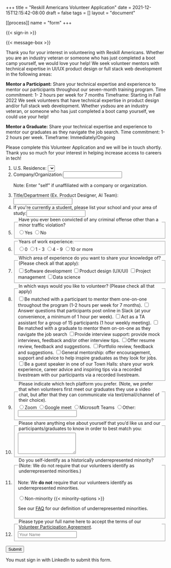 +++
title = "Reskill Americans Volunteer Application"
date = 2021-12-15T12:15:42-08:00
draft = false
tags = []
layout = "document"

[[process]]
name = "form"
+++

{{< sign-in >}}

{{< message-box >}}

Thank you for your interest in volunteering with Reskill Americans. Whether you are an industry veteran or someone who has just completed a boot camp yourself, we would love your help! We seek volunteer mentors with technical expertise in UI/UX product design or full stack web development in the following areas:

<b>Mentor a Participant:</b>
 Share your technical expertise and experience to mentor our participants throughout our seven-month training program.
Time commitment: 1- 2 hours per week for 7 months
Timeframe: Starting in Fall 2022
We seek volunteers that have technical expertise in product design and/or full
stack web development. Whether ysdsou are an industry veteran, or someone who has
just completed a boot camp yourself, we could use your help!

<b>Mentor a Graduate:</b> Share your technical expertise and experience to mentor our graduates as they navigate the job search.
Time commitment: 1-2 hours per week.
Timeframe: Immediately/Ongoing

Please complete this Volunteer Application and we will be in touch shortly. Thank you so much for your interest in helping increase access to careers in tech!

<form id="volunteer-form">
<ol>

<li><label> U.S. Residence:
  <select name="state">
    <option value=""></option>
    {{< state-options >}}
  </select>
  </label>
</li>

<li>
  <label>Company/Organization:<input name="org" type="text">
  </label>
  <p class="note">Note:  Enter "self" if unaffiliated with a company or organization.</p>
</li>

<li>
  <label>Title/Department (Ex. Product Designer, AI Team):<input name="dept" type="text">
  </label>
 
</li>
<li>
  <label>If you're currently a student, please list your school and your area of study:<input name="dept" type="text">
  </label>
 
</li>

<li>
  <fieldset><legend>Have you ever been convicted of any criminal offense other than a minor traffic violation?</legend>
    <label><input name="yes" type="radio" value="yes">Yes</label>
    <label><input name="no" type="radio" value="no">No</label>
   
  </fieldset>
</li>
<li>
  <fieldset><legend>Years of work experience:</legend>
    <label><input name="work-exp" type="radio" value="0">0</label>
    <label><input name="work-exp" type="radio" value="1-3">1 - 3</label>
    <label><input name="work-exp" type="radio" value="4 - 9">4 - 9</label>
    <label><input name="work-exp" type="radio" value="10-above">10 or more</label>
  </fieldset>
</li>

<li>
  <fieldset><legend>Which area of experience do you want to share your knowledge of? (Please check all that apply):</legend>
    <label><input name="topics" type="checkbox" value="software-development">Software development</label>
    <label><input name="topics" type="checkbox" value="design">Product design (UX/UI)</label>
    <label><input name="topics" type="checkbox" value="project-management">Project management</label>
    <label><input name="topics" type="checkbox" value="data-science">Data science</label>
 

  </fieldset>
</li>

<li>
  <fieldset><legend>In which ways would you like to volunteer? (Please check all that apply)</legend>
    <label><input name="activity" type="checkbox" value="one-on-one">Be matched with a participant to mentor them one-on-one throughout the program (1-2 hours per week for 7 months).</label>
    <label><input name="activity" type="checkbox" value="chat">Answer questions that participants post online in Slack (at your convenience, a minimum of 1 hour per week).</label>
    <label><input name="activity" type="checkbox" value="TA-assistant">Act as a TA assistant for a group of 15 participants (1 hour weekly meeting).</label>
    <label><input name="activity" type="checkbox" value="mentor">Be matched with a graduate to mentor them on-on-one as they navigate the job search</label>
    <label><input name="activity" type="checkbox" value="interview-support">Provide interview support: provide mock interviews, feedback and/or other interview tips.</label>
    <label><input name="activity" type="checkbox" value="resume-review">Offer resume review, feedback and suggestions.</label>
    <label><input name="activity" type="checkbox" value="portfolio-review">Portfolio review, feedback and suggestions.</label>
    <label><input name="activity" type="checkbox" value="job-fair">General mentorship: offer encouragement, support and advice to help inspire graduates as they look for jobs.</label>
    <label><input name="activity" type="checkbox" value="guest">Be a guest speaker in one of our Town Halls: share your work experience, career advice and inspiring tips via a recorded livestream with our participants via a recorded livestream.</label>
  </fieldset>
</li>
<li>
  <fieldset><legend>Please indicate which tech platform you prefer. (Note, we prefer that when volunteers first meet our graduates they use a video chat, but after that they can communicate via text/email/channel of their choice).</legend>
    <label><input name="minority" type="radio" value="zoom">Zoom</label>
    <label><input name="minority" type="radio" value="meet">Google meet</label>
    <label><input name="minority" type="radio" value="microsoft">Microsoft Teams</label>
    <label><input name="minority" type="radio" value="other">Other:</label>
           <input class="other" name="minority-other" type="text">

  </fieldset>
</li>
<li>
  <fieldset><legend>Please share anything else about yourself that you’d like us and our participants/graduates to know in order to best match you:</legend>
    <textarea data-optional="true" name="bio"  rows="4"></textarea>
  </fieldset>
</li>

<li>
  <fieldset><legend>Do you self-identify as a historically underrepresented minority?
(Note: We do not require that our volunteers identify as underrepresented minorities.)</legend>
  <p class="note">Note: We <b>do not</b> require that our volunteers identify as underrepresented
      minorities.</p>
    <label><input name="minority" type="radio" value="none">Non-minority</label>
    {{< minority-options >}}
    <p class="note">See our <a href="/faq/#minority" target="_blank">FAQ</a> for our definition of
      underrepresented minorities.</p>
  </fieldset>
</li>

<li>
  <fieldset><legend>Please type your full name here to accept the terms of our
    <a href="/volunteer/agreement" target="_blank">Volunteer Participation Agreement</a>.
    </legend>
    <input name="accept-terms" type="text" placeholder="Your Name">
  </fieldset>
</li>
</ol>


<input type="submit" class="signed-in" value="Submit">
<p class="form-error signed-out">You must sign in with LinkedIn to submit this form.</p>

</form>
